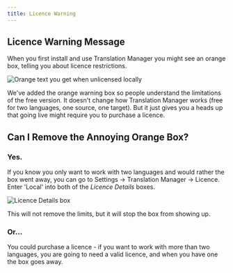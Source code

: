 ```yaml
---
title: Licence Warning
---
```


## Licence Warning Message

When you first install and use Translation Manager you might see an orange box, telling you about licence restrictions.

![Orange text you get when unlicensed locally](orangebox.png)



We've added the orange warning box so people understand the limitations of the free version. It doesn't change how Translation Manager works (free for two languages, one source, one target). But it just gives you a heads up that going live might require you to purchase a licence.

## Can I Remove the Annoying Orange Box?

### Yes.

If you know you only want to work with two languages and would rather the box went away, you can go to Settings -> Translation Manager -> Licence. Enter 'Local' into both of the *Licence Details* boxes.

![Licence Details box](localbox.png)

 This will not remove the limits, but it will stop the box from showing up.

### Or...
You could purchase a licence - if you want to work with more than two languages, you are going to need a valid licence, and when you have one the box goes away.